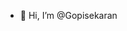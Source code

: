 - 👋 Hi, I’m @Gopisekaran
<!---
Gopisekaran/Gopisekaran is a ✨ special ✨ repository because its `README.md` (this file) appears on your GitHub profile.
You can click the Preview link to take a look at your changes.
--->
